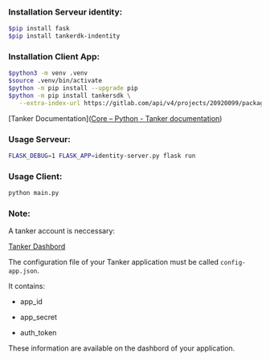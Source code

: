### Installation Serveur identity:

```bash
$pip install fask
$pip install tankerdk-indentity
```

### Installation Client App:

```bash
$python3 -m venv .venv
$source .venv/bin/activate
$python -m pip install --upgrade pip
$python -m pip install tankersdk \
   --extra-index-url https://gitlab.com/api/v4/projects/20920099/packages/pypi/simple
```

[Tanker Documentation]([Core &ndash; Python - Tanker documentation](https://docs.tanker.io/latest/api/core/python/))



### Usage Serveur:

```bash
FLASK_DEBUG=1 FLASK_APP=identity-server.py flask run
```

### Usage Client:

```bash
python main.py
```



### Note:

A tanker account is neccessary:

[Tanker Dashbord](https://dashboard.tanker.io/)



The configuration file of your Tanker application must be called `config-app.json`.

It contains:

- app_id

- app_secret

- auth_token



These information are available on the dashbord of your application.


